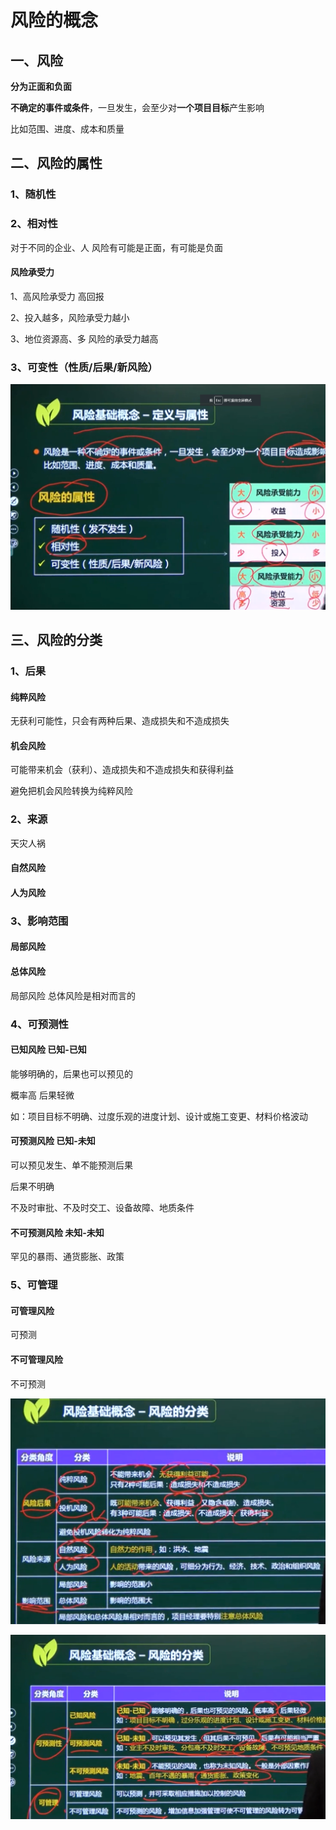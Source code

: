 # 风险的概念

## 一、风险

**分为正面和负面**

**不确定的事件或条件**，一旦发生，会至少对**一个项目目标**产生影响

比如范围、进度、成本和质量

## 二、风险的属性

### 1、随机性

### 2、相对性

对于不同的企业、人  风险有可能是正面，有可能是负面

#### 风险承受力

1、高风险承受力   高回报

2、投入越多，风险承受力越小

3、地位资源高、多  风险的承受力越高

### 3、可变性（性质/后果/新风险）

![image-20210420150005480](../picture/image-20210420150005480.png)







## 三、风险的分类

### 1、后果

#### 纯粹风险

无获利可能性，只会有两种后果、造成损失和不造成损失

#### 机会风险

可能带来机会（获利）、造成损失和不造成损失和获得利益

避免把机会风险转换为纯粹风险

### 2、来源

天灾人祸

#### 自然风险

#### 人为风险



### 3、影响范围

#### 局部风险

#### 总体风险

局部风险  总体风险是相对而言的

### 4、可预测性

#### 已知风险   已知-已知

能够明确的，后果也可以预见的

概率高 后果轻微

如：项目目标不明确、过度乐观的进度计划、设计或施工变更、材料价格波动

#### 可预测风险 已知-未知

可以预见发生、单不能预测后果

后果不明确

不及时审批、不及时交工、设备故障、地质条件

#### 不可预测风险 未知-未知

罕见的暴雨、通货膨胀、政策









### 5、可管理

#### 可管理风险

可预测

#### 不可管理风险

不可预测

![image-20210420150634486](../picture/image-20210420150634486.png)

![image-20210420151341533](../picture/image-20210420151341533.png)























